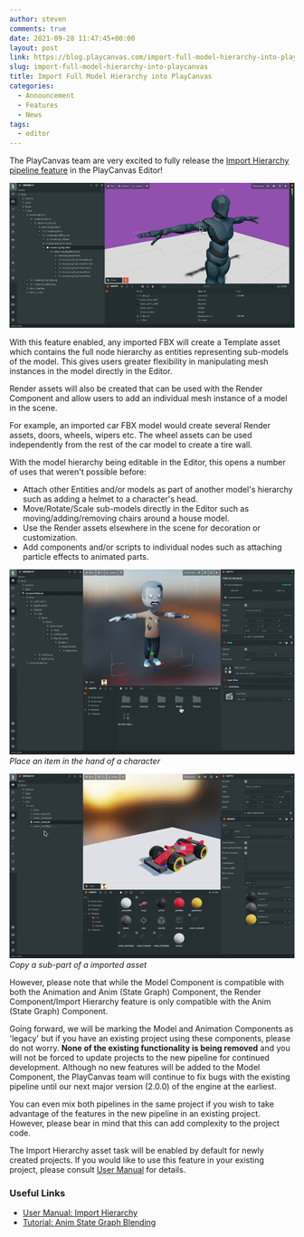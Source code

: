 ```yaml
---
author: steven
comments: true
date: 2021-09-28 11:47:45+00:00
layout: post
link: https://blog.playcanvas.com/import-full-model-hierarchy-into-playcanvas/
slug: import-full-model-hierarchy-into-playcanvas
title: Import Full Model Hierarchy into PlayCanvas
categories:
  - Announcement
  - Features
  - News
tags:
  - editor
---
```


The PlayCanvas team are very excited to fully release the [Import Hierarchy pipeline feature](https://developer.playcanvas.com/en/user-manual/assets/import-pipeline/import-hierarchy/) in the PlayCanvas Editor!

[![Edit Hierarchy](/assets/media/edit-hierarchy.gif)](/assets/media/edit-hierarchy.gif)

With this feature enabled, any imported FBX will create a Template asset which contains the full node hierarchy as entities representing sub-models of the model. This gives users greater flexibility in manipulating mesh instances in the model directly in the Editor.

Render assets will also be created that can be used with the Render Component and allow users to add an individual mesh instance of a model in the scene.

For example, an imported car FBX model would create several Render assets, doors, wheels, wipers etc. The wheel assets can be used independently from the rest of the car model to create a tire wall.

With the model hierarchy being editable in the Editor, this opens a number of uses that weren't possible before:

- Attach other Entities and/or models as part of another model's hierarchy such as adding a helmet to a character's head.
- Move/Rotate/Scale sub-models directly in the Editor such as moving/adding/removing chairs around a house model.
- Use the Render assets elsewhere in the scene for decoration or customization.
- Add components and/or scripts to individual nodes such as attaching particle effects to animated parts.

[![Place Item in Hand](/assets/media/editor-template-asset-item-in-hand.gif)](/assets/media/editor-template-asset-item-in-hand.gif)
_Place an item in the hand of a character_

[![Copy Parts of Hierarchy](/assets/media/editor-template-asset-copy-mesh.gif)](/assets/media/editor-template-asset-copy-mesh.gif)
_Copy a sub-part of a imported asset_

However, please note that while the Model Component is compatible with both the Animation and Anim (State Graph) Component, the Render Component/Import Hierarchy feature is only compatible with the Anim (State Graph) Component.

Going forward, we will be marking the Model and Animation Components as 'legacy' but if you have an existing project using these components, please do not worry. **None of the existing functionality is being removed** and you will not be forced to update projects to the new pipeline for continued development. Although no new features will be added to the Model Component, the PlayCanvas team will continue to fix bugs with the existing pipeline until our next major version (2.0.0) of the engine at the earliest.

You can even mix both pipelines in the same project if you wish to take advantage of the features in the new pipeline in an existing project. However, please bear in mind that this can add complexity to the project code.

The Import Hierarchy asset task will be enabled by default for newly created projects. If you would like to use this feature in your existing project, please consult [User Manual](https://developer.playcanvas.com/en/user-manual/assets/import-pipeline/import-hierarchy/) for details.

### Useful Links

- [User Manual: Import Hierarchy](https://developer.playcanvas.com/en/user-manual/assets/import-pipeline/import-hierarchy/)
- [Tutorial: Anim State Graph Blending](https://developer.playcanvas.com/en/tutorials/anim-blending/)
